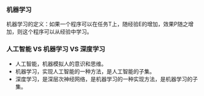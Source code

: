 ### 机器学习
机器学习的定义：如果一个程序可以在任务T上，随经验E的增加，效果P随之增加，则这个程序可以从经验中学习。


### 人工智能 VS 机器学习 VS 深度学习

* 人工智能，机器模拟人的意识和思维。
* 机器学习，实现人工智能的一种方法，是人工智能的子集。
* 深度学习，是深层次神经网络，是机器学习的一种实现方法，是机器学习的子集。